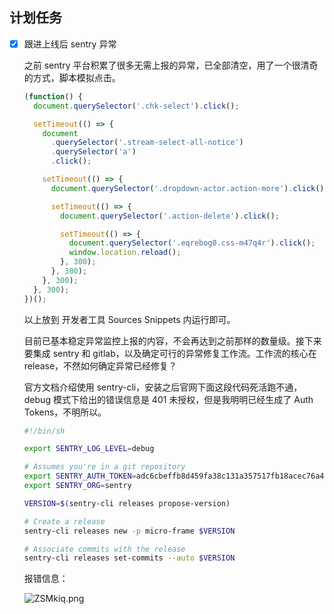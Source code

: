 ## 计划任务

- [x] 跟进上线后 sentry 异常

  之前 sentry 平台积累了很多无需上报的异常，已全部清空，用了一个很清奇的方式，脚本模拟点击。

  ```js
  (function() {
    document.querySelector('.chk-select').click();

    setTimeout(() => {
      document
        .querySelector('.stream-select-all-notice')
        .querySelector('a')
        .click();

      setTimeout(() => {
        document.querySelector('.dropdown-actor.action-more').click();

        setTimeout(() => {
          document.querySelector('.action-delete').click();

          setTimeout(() => {
            document.querySelector('.eqrebog0.css-m47q4r').click();
            window.location.reload();
          }, 300);
        }, 300);
      }, 300);
    }, 300);
  })();
  ```

  以上放到 开发者工具 Sources Snippets 内运行即可。

  目前已基本稳定异常监控上报的内容，不会再达到之前那样的数量级。接下来要集成 sentry 和 gitlab，以及确定可行的异常修复工作流。工作流的核心在 release，不然如何确定异常已经修复？

  官方文档介绍使用 sentry-cli，安装之后官网下面这段代码死活跑不通，debug 模式下给出的错误信息是 401 未授权，但是我明明已经生成了 Auth Tokens，不明所以。

  ```bash
  #!/bin/sh

  export SENTRY_LOG_LEVEL=debug

  # Assumes you're in a git repository
  export SENTRY_AUTH_TOKEN=adc6cbeffb8d459fa38c131a357517fb18acec76a4d34197a794a780e4c03
  export SENTRY_ORG=sentry

  VERSION=$(sentry-cli releases propose-version)

  # Create a release
  sentry-cli releases new -p micro-frame $VERSION

  # Associate commits with the release
  sentry-cli releases set-commits --auto $VERSION
  ```

  报错信息：

  ![ZSMkiq.png](https://s2.ax1x.com/2019/06/21/ZSMkiq.png)

